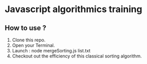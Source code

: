 # Javascript algorithmics training
## How to use ?
1. Clone this repo.
2. Open your Terminal.
3. Launch : node mergeSorting.js list.txt
4. Checkout out the efficiency of this classical sorting algorithm.